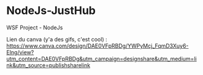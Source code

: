 # NodeJs-JustHub
WSF Project - NodeJs

Lien du canva (y'a des gifs, c'est cool) :  https://www.canva.com/design/DAE0VFpRBDg/YWPyMcj_FqmD3Xuy6-Elng/view?utm_content=DAE0VFpRBDg&utm_campaign=designshare&utm_medium=link&utm_source=publishsharelink
